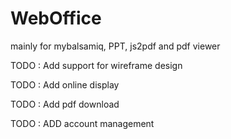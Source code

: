 WebOffice
=========

mainly for mybalsamiq, PPT, js2pdf and pdf viewer



TODO : Add support for wireframe design

TODO : Add online display

TODO : Add pdf download

TODO : ADD account management

